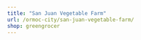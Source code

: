 ```yaml
---
title: "San Juan Vegetable Farm"
url: /ormoc-city/san-juan-vegetable-farm/
shop: greengrocer
---
```

